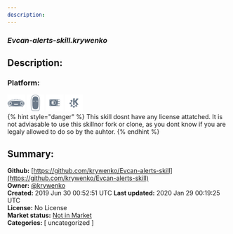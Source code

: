 ```yaml
---
description: 
---
```


### _Evcan-alerts-skill.krywenko_  
## Description:  
  
  
  
### Platform:  
 ![Mark I](../.gitbook/assets/mark-1-icon.png)  ![Mark II](../.gitbook/assets/mark-2-icon.png)  ![Picroft](../.gitbook/assets/picroft-icon.png)  ![plasmoid](../.gitbook/assets/kde.png)   
{% hint style="danger" %}
This skill dosnt have any license attatched. It is not adviasable to use this skillnor fork or clone, as you dont know if you are legaly allowed to do so by the auhtor.
{% endhint %}
  
## Summary:  
**Github:** [https://github.com/krywenko/Evcan-alerts-skill](https://github.com/krywenko/Evcan-alerts-skill)  
**Owner:** [@krywenko](https://github.com/krywenko)  
**Created:** 2019 Jun 30 00:52:51 UTC  **Last updated:** 2020 Jan 29 00:19:25 UTC  
**License:** No License  
**Market status:** [Not in Market](https://market.mycroft.ai/skill/)  
**Categories:** [ uncategorized ]   
